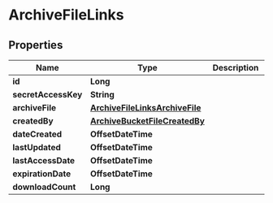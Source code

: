 

# ArchiveFileLinks


## Properties

| Name | Type | Description | Notes |
|------------ | ------------- | ------------- | -------------|
|**id** | **Long** |  |  [optional] |
|**secretAccessKey** | **String** |  |  [optional] |
|**archiveFile** | [**ArchiveFileLinksArchiveFile**](ArchiveFileLinksArchiveFile.md) |  |  [optional] |
|**createdBy** | [**ArchiveBucketFileCreatedBy**](ArchiveBucketFileCreatedBy.md) |  |  [optional] |
|**dateCreated** | **OffsetDateTime** |  |  [optional] |
|**lastUpdated** | **OffsetDateTime** |  |  [optional] |
|**lastAccessDate** | **OffsetDateTime** |  |  [optional] |
|**expirationDate** | **OffsetDateTime** |  |  [optional] |
|**downloadCount** | **Long** |  |  [optional] |



